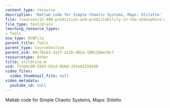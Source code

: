 ```yaml
---
content_type: resource
description: 'Matlab code for Simple Chaotic Systems, Maps: Stiletto'
file: /courses/12-990-prediction-and-predictability-in-the-atmosphere-and-oceans-spring-2003/713ebcd95503b5cd0b6d255e42259280_stildrive.m
file_type: text/plain
learning_resource_types:
- Tools
ocw_type: OCWFile
parent_title: Tools
parent_type: CourseSection
parent_uid: 89c78cb1-3a2f-a12b-482a-180118be59c7
resourcetype: Other
title: stildrive.m
uid: 713ebcd9-5503-b5cd-0b6d-255e42259280
video_files:
  video_thumbnail_file: null
video_metadata:
  youtube_id: null
---
```

Matlab code for Simple Chaotic Systems, Maps: Stiletto

